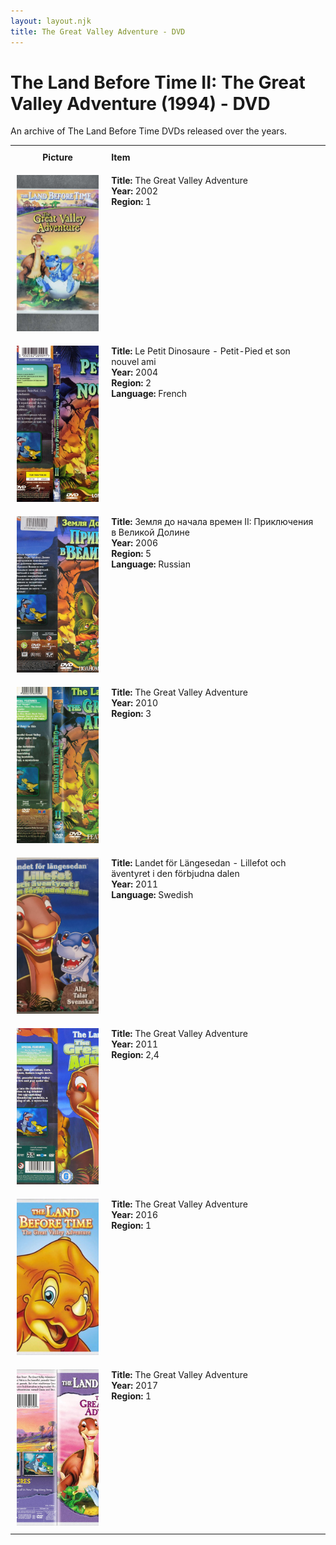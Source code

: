 ```yaml
---
layout: layout.njk
title: The Great Valley Adventure - DVD
---
```


# The Land Before Time II: The Great Valley Adventure (1994) - DVD

An archive of The Land Before Time DVDs released over the years.

<div class="table-wrapper">
  <div class="responsive-row">
<table>
  <tr>
    <th style="width:20%; vertical-align:top; padding:10px;">
      <strong>Picture</strong>
    </th>
    <th style="text-align: left; padding:10px;">
      <strong>Item</strong>
    </th>
  </tr>

  <tr>
    <td style="width:30%; text-align: center; vertical-align:top; padding:10px;">
      <a href="/images/media/dvd/2/english2003.jpg" data-lightbox="books" data-title="The Great Valley Adventure">
        <div class="img-box">
          <img loading="lazy" src="/images/media/dvd/2/english2003.jpg" alt="The Great Valley Adventure" style="height:250px; object-fit:cover;" />
        </div>
      </a>
    </td>
    <td style="vertical-align:top; padding:10px;">
      <strong>Title:</strong> The Great Valley Adventure<br/>
      <strong>Year:</strong> 2002<br/>
      <strong>Region:</strong> 1<br/>
    </td>
  </tr>


<tr>
    <td style="width:30%; text-align: center; vertical-align:top; padding:10px;">
      <a href="/images/media/dvd/2/le-petit-dinosaure-vol-2-petit-pied-et-son-nouvel-ami-slim-16303409112014_orig.jpg" data-lightbox="books" data-title="Le Petit Dinosaure - Petit-Pied et son nouvel ami">
        <div class="img-box">
          <img loading="lazy" src="/images/media/dvd/2/le-petit-dinosaure-vol-2-petit-pied-et-son-nouvel-ami-slim-16303409112014_orig.jpg" alt="Le Petit Dinosaure - Petit-Pied et son nouvel ami" style="height:250px; object-fit:cover;" />
        </div>
      </a>
    </td>
    <td style="vertical-align:top; padding:10px;">
      <strong>Title:</strong> Le Petit Dinosaure - Petit-Pied et son nouvel ami<br/>
      <strong>Year:</strong> 2004<br/>
      <strong>Region:</strong> 2<br/>
      <strong>Language:</strong> French<br/>
    </td>
  </tr>

<tr>
    <td style="width:30%; text-align: center; vertical-align:top; padding:10px;">
      <a href="/images/media/dvd/2/lbt2russiandvd2006_orig.jpg" data-lightbox="books" data-title="Земля до начала времен II: Приключения в Великой Долине">
        <div class="img-box">
          <img loading="lazy" src="/images/media/dvd/2/lbt2russiandvd2006_orig.jpg" alt="Земля до начала времен II: Приключения в Великой Долине" style="height:250px; object-fit:cover;" />
        </div>
      </a>
    </td>
    <td style="vertical-align:top; padding:10px;">
      <strong>Title:</strong> Земля до начала времен II: Приключения в Великой Долине<br/>
      <strong>Year:</strong> 2006<br/>
      <strong>Region:</strong> 5<br/>
      <strong>Language:</strong> Russian<br/>
    </td>
  </tr>

<tr>
    <td style="width:30%; text-align: center; vertical-align:top; padding:10px;">
      <a href="/images/media/dvd/2/lbt2-region3-scan_orig.jpg" data-lightbox="books" data-title="The Great Valley Adventure">
        <div class="img-box">
          <img loading="lazy" src="/images/media/dvd/2/lbt2-region3-scan_orig.jpg" alt="The Great Valley Adventure" style="height:250px; object-fit:cover;" />
        </div>
      </a>
    </td>
    <td style="vertical-align:top; padding:10px;">
      <strong>Title:</strong> The Great Valley Adventure<br/>
      <strong>Year:</strong> 2010<br/>
      <strong>Region:</strong> 3<br/>
    </td>
  </tr>

<tr>
    <td style="width:30%; text-align: center; vertical-align:top; padding:10px;">
      <a href="/images/media/dvd/2/lbt2-sv-2011.jpg" data-lightbox="books" data-title="Landet för Längesedan - Lillefot och äventyret i den förbjudna dalen">
        <div class="img-box">
          <img loading="lazy" src="/images/media/dvd/2/lbt2-sv-2011.jpg" alt="Landet för Längesedan - Lillefot och äventyret i den förbjudna dalen" style="height:250px; object-fit:cover;" />
        </div>
      </a>
    </td>
    <td style="vertical-align:top; padding:10px;">
      <strong>Title:</strong> Landet för Längesedan - Lillefot och äventyret i den förbjudna dalen<br/>
      <strong>Year:</strong> 2011<br/>
      <strong>Language:</strong> Swedish<br/>
    </td>
  </tr>



<tr>
    <td style="width:30%; text-align: center; vertical-align:top; padding:10px;">
      <a href="/images/media/dvd/2/gva-region24-2011-fg_orig.jpg" data-lightbox="books" data-title="The Great Valley Adventure">
        <div class="img-box">
          <img loading="lazy" src="/images/media/dvd/2/gva-region24-2011-fg_orig.jpg" alt="The Great Valley Adventure" style="height:250px; object-fit:cover;" />
        </div>
      </a>
    </td>
    <td style="vertical-align:top; padding:10px;">
      <strong>Title:</strong> The Great Valley Adventure<br/>
      <strong>Year:</strong> 2011<br/>
      <strong>Region:</strong> 2,4<br/>
    </td>
  </tr>

<tr>
    <td style="width:30%; text-align: center; vertical-align:top; padding:10px;">
      <a href="/images/media/dvd/2/2016_orig.jpeg" data-lightbox="books" data-title="The Great Valley Adventure">
        <div class="img-box">
          <img loading="lazy" src="/images/media/dvd/2/2016_orig.jpeg" alt="The Great Valley Adventure" style="height:250px; object-fit:cover;" />
        </div>
      </a>
    </td>
    <td style="vertical-align:top; padding:10px;">
      <strong>Title:</strong> The Great Valley Adventure<br/>
      <strong>Year:</strong> 2016<br/>
      <strong>Region:</strong> 1<br/>
    </td>
  </tr>

<tr>
    <td style="width:30%; text-align: center; vertical-align:top; padding:10px;">
      <a href="/images/media/dvd/2/lbt2-2017_orig.jpg" data-lightbox="books" data-title="The Great Valley Adventure">
        <div class="img-box">
          <img loading="lazy" src="/images/media/dvd/2/lbt2-2017_orig.jpg" alt="The Great Valley Adventure" style="height:250px; object-fit:cover;" />
        </div>
      </a>
    </td>
    <td style="vertical-align:top; padding:10px;">
      <strong>Title:</strong> The Great Valley Adventure<br/>
      <strong>Year:</strong> 2017<br/>
      <strong>Region:</strong> 1<br/>
    </td>
  </tr>


</table>
</div>
</div>